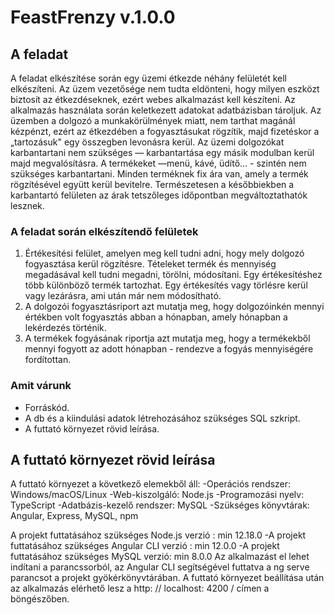 # FeastFrenzy v.1.0.0

## A feladat

A feladat elkészítése során egy üzemi étkezde néhány felületét kell elkészíteni.
Az üzem vezetősége nem tudta eldönteni, hogy milyen eszközt biztosít az étkezdéseknek, ezért webes alkalmazást kell készíteni. Az alkalmazás használata során keletkezett adatokat adatbázisban tároljuk.
Az üzemben a dolgozó a munkakörülmények miatt, nem tarthat magánál kézpénzt, ezért az étkezdében a fogyasztásukat rögzítik, majd fizetéskor a „tartozásuk" egy összegben levonásra kerül.
Az üzemi dolgozókat karbantartani nem szükséges — karbantartása egy másik modulban kerül majd megvalósításra.
A termékeket —menü, kávé, üdítő... - szintén nem szükséges karbantartani. Minden terméknek fix ára van, amely a termék rögzítésével együtt kerül bevitelre. Természetesen a későbbiekben a karbantartó felületen az árak tetszőleges időpontban megváltoztathatók lesznek.

### A feladat során elkészítendő felületek

1. Értékesítési felület, amelyen meg kell tudni adni, hogy mely dolgozó fogyasztása kerül rögzítésre. Tételeket termék és mennyiség megadásával kell tudni megadni, törölni, módosítani. Egy értékesítéshez több különböző termék tartozhat. Egy értékesítés vagy törlésre kerül vagy lezárásra, ami után már nem módosítható.
2. A dolgozói fogyasztásriport azt mutatja meg, hogy dolgozóinkén mennyi értékben volt fogyasztás abban a hónapban, amely hónapban a lekérdezés történik.
3. A termékek fogyásának riportja azt mutatja meg, hogy a termékekből mennyi fogyott az adott hónapban - rendezve a fogyás mennyiségére fordítottan.

### Amit várunk

- Forráskód.
- A db és a kiindulási adatok létrehozásához szükséges SQL szkript.
- A futtató környezet rövid leírása.

## A futtató környezet rövid leírása

A futtató környezet a következő elemekből áll:
-Operációs rendszer: Windows/macOS/Linux
-Web-kiszolgáló: Node.js
-Programozási nyelv: TypeScript
-Adatbázis-kezelő rendszer: MySQL
-Szükséges könyvtárak: Angular, Express, MySQL, npm

A projekt futtatásához szükséges Node.js verzió : min 12.18.0
-A projekt futtatásához szükséges Angular CLI verzió : min 12.0.0
-A projekt futtatásához szükséges MySQL verzió: min 8.0.0
Az alkalmazást el lehet indítani a parancssorból, az Angular CLI segítségével futtatva a ng serve parancsot a projekt gyökérkönyvtárában. A futtató környezet beállítása után az alkalmazás elérhető lesz a http: // localhost: 4200 / címen a böngészőben.
